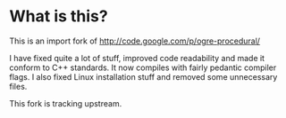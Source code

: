 What is this?
=============

This is an import fork of http://code.google.com/p/ogre-procedural/

I have fixed quite a lot of stuff, improved code readability and made it
conform to C++ standards. It now compiles with fairly pedantic compiler flags.
I also fixed Linux installation stuff and removed some unnecessary files.

This fork is tracking upstream.
